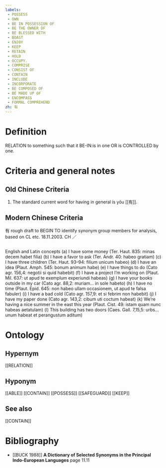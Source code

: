 ```yaml
---
labels: 
 - POSSESS
 - OWN
 - BE IN POSSESSION OF
 - BE THE OWNER OF
 - BE BLESSED WITH
 - BOAST
 - ENJOY
 - KEEP
 - RETAIN
 - HOLD
 - OCCUPY.
 - COMPRISE
 - CONSIST OF
 - CONTAIN
 - INCLUDE
 - INCORPORATE
 - BE COMPOSED OF
 - BE MADE UP OF
 - ENCOMPASS
 - FORMAL COMPREHEND
zh: 有
---
```


# Definition
RELATION to something such that it BE-IN:is in one OR is CONTROLLED by one.
# Criteria and general notes
## Old Chinese Criteria
1. The standard current word for having in general is yǒu [[有]].
## Modern Chinese Criteria
有
rough draft to BEGIN TO identify synonym group members for analysis, based on CL etc. 18.11.2003. CH ／
## 
English and Latin concepts
(a) I have some money
(Ter. Haut. 835: minas decem habet filia)
(b) I have a favor to ask
(Ter. Andr. 40: habeo gratiam)
(c) I have three children
(Ter. Haut. 93–94: filium unicum habeo)
(d) I have an idea
(Plaut. Amph. 545: bonum animum habe)
(e) I have things to do
(Cato agr. 156,4: negotii si quid habebit)
(f) I have a project I’m working on
(Plaut. Mil. 637: ut apud te exemplum experiundi habeas)
(g) I have your books outside in my car
(Cato agr. 88,2: muriam... in sole habeto)
(h) I have no time
(Plaut. Epid. 645: non habeo ullam occasionem, ut apud te falsa fabuler)
(i) I have a bad cold
(Cato agr. 157,9: et si febrim non habebit)
(j) I have my paper done
(Cato agr. 143,2: cibum uti coctum habeat)
(k) We’re having a nice summer in the east this year
(Plaut. Cist. 49: istam quam nunc habeas aetatulam)
(l) This building has two doors
(Caes. Gall. 7,15,5: urbs... unum habeat et perangustum aditum)
# Ontology

## Hypernym
[[RELATION]]
## Hyponym
[[ABLE]]
[[CONTAIN]]
[[POSSESS]]
[[SAFEGUARD]]
[[KEEP]]
## See also
[[CONTAIN]]
# Bibliography
- [[BUCK 1988]]
**A Dictionary of Selected Synonyms in the Principal Indo-European Languages** page 11.11
